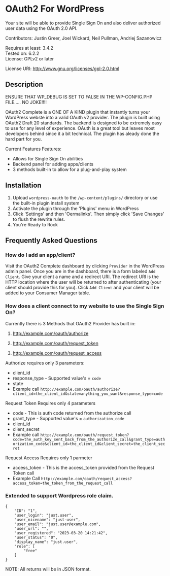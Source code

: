 
# OAuth2 For WordPress

Your site will be able to provide Single Sign On and also deliver authorized user data using the OAuth 2.0 API.

Contributors: Justin Greer, Joel Wickard, Neil Pullman, Andriej Sazanowicz

Requires at least: 3.4.2  
Tested on: 6.2.2  
License: GPLv2 or later  

License URI: http://www.gnu.org/licenses/gpl-2.0.html

## Description

ENSURE THAT WP_DEBUG IS SET TO FALSE IN THE WP-CONFIG.PHP FILE..... NO JOKE!!!!

OAuth2 Complete is a ONE OF A KIND plugin that instantly turns your WordPress webste into a valid OAuth v2 provider. The plugin is built using OAuth2 Draft 20 standards. The backend is designed to be extremely easy to use for any level of experience. OAuth is a great tool but leaves most developers behind since it a bit technical.
The plugin has aleady done the hard part for you.

Current Features Features:

*   Allows for Single Sign On abilities
*   Backend panel for adding apps/clients
*	3 methods built-in to allow for a plug-and-play system

## Installation

1. Upload `wordpress-oauth` to the `/wp-content/plugins/` directory or use the built-in plugin install system
1. Activate the plugin through the 'Plugins' menu in WordPress
1. Click 'Settings' and then 'Oermalinks'. Then simply click 'Save Changes' to flush the rewrite rules.
1. You're Ready to Rock

## Frequently Asked Questions

### How do I add an app/client?

Visit the OAuth2 Complete dashboard by clicking `Provider` in the WordPress admin panel. Once you are in the dashboard, there is a form labeled `Add Client`. Give your client a name and a redirect URI. The redirect URI is the HTTP location where the user will be returned to after authenticating (your client should provide this for you). Click `Add Client` and your client will be added to your Consumer Manager table.

### How does a client connect to my website to use the Single Sign On?

Currently there is 3 Methods that OAuth2 Provider has built in:

1. http://example.com/oauth/authorize

1. http://example.com/oauth/request_token

1. http://example.com/oauth/request_access

Authorize requires only 3 parameters:

* client_id
* response_type - Supported value's = `code`
* state
* Example call `http://example.com/oauth/authorize?client_id=the_client_id&state=anything_you_want&response_type=code`

Request Token Requires only 4 parameters

* code - This is auth code returned from the authorize call
* grant_type - Supported value's = `authorization_code`
* client_id
* client_secret
* Example call `http://example.com/oauth/request_token?code=the_auth_key_sent_back_from_the_authorize_call&grant_type=authorization_code&client_id=the_client_id&client_secret=the_client_secret`

Request Access Requires only 1 parmeter

* access_token - This is the access_token provided from the Request Token call
* Example Call `http://example.com/oauth/request_access?access_token=the_token_from_the_request_call`

### Extended to support Wordpress role claim. 
```
{
    "ID": "1",
    "user_login": "just.user",
    "user_nicename": "just-user",
    "user_email": "just.user@example.com",
    "user_url": "",
    "user_registered": "2023-03-20 14:21:42",
    "user_status": "0",
    "display_name": "just.user",
    "role": [
        "free"
    ]
}
```

NOTE: All returns will be in JSON format.
